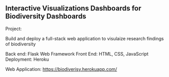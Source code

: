 ## Interactive Visualizations Dashboards for Biodiversity Dashboards

Project: 

Build and deploy a full-stack web application to visulaize research findings of biodiversity

Back end: Flask Web Framework
Front End: HTML, CSS, JavaScript 
Deployment: Heroku


Web Application:
https://biodiverisy.herokuapp.com/

